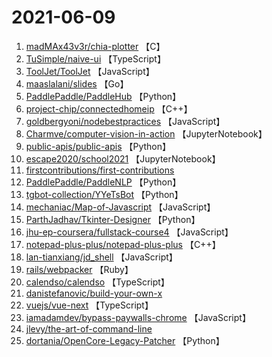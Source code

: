 # 2021-06-09

1. [madMAx43v3r/chia-plotter](https://github.com/madMAx43v3r/chia-plotter) 【C】
2. [TuSimple/naive-ui](https://github.com/TuSimple/naive-ui) 【TypeScript】
3. [ToolJet/ToolJet](https://github.com/ToolJet/ToolJet) 【JavaScript】
4. [maaslalani/slides](https://github.com/maaslalani/slides) 【Go】
5. [PaddlePaddle/PaddleHub](https://github.com/PaddlePaddle/PaddleHub) 【Python】
6. [project-chip/connectedhomeip](https://github.com/project-chip/connectedhomeip) 【C++】
7. [goldbergyoni/nodebestpractices](https://github.com/goldbergyoni/nodebestpractices) 【JavaScript】
8. [Charmve/computer-vision-in-action](https://github.com/Charmve/computer-vision-in-action) 【JupyterNotebook】
9. [public-apis/public-apis](https://github.com/public-apis/public-apis) 【Python】
10. [escape2020/school2021](https://github.com/escape2020/school2021) 【JupyterNotebook】
11. [firstcontributions/first-contributions](https://github.com/firstcontributions/first-contributions) 
12. [PaddlePaddle/PaddleNLP](https://github.com/PaddlePaddle/PaddleNLP) 【Python】
13. [tgbot-collection/YYeTsBot](https://github.com/tgbot-collection/YYeTsBot) 【Python】
14. [mechaniac/Map-of-Javascript](https://github.com/mechaniac/Map-of-Javascript) 【JavaScript】
15. [ParthJadhav/Tkinter-Designer](https://github.com/ParthJadhav/Tkinter-Designer) 【Python】
16. [jhu-ep-coursera/fullstack-course4](https://github.com/jhu-ep-coursera/fullstack-course4) 【JavaScript】
17. [notepad-plus-plus/notepad-plus-plus](https://github.com/notepad-plus-plus/notepad-plus-plus) 【C++】
18. [lan-tianxiang/jd_shell](https://github.com/lan-tianxiang/jd_shell) 【JavaScript】
19. [rails/webpacker](https://github.com/rails/webpacker) 【Ruby】
20. [calendso/calendso](https://github.com/calendso/calendso) 【TypeScript】
21. [danistefanovic/build-your-own-x](https://github.com/danistefanovic/build-your-own-x) 
22. [vuejs/vue-next](https://github.com/vuejs/vue-next) 【TypeScript】
23. [iamadamdev/bypass-paywalls-chrome](https://github.com/iamadamdev/bypass-paywalls-chrome) 【JavaScript】
24. [jlevy/the-art-of-command-line](https://github.com/jlevy/the-art-of-command-line) 
25. [dortania/OpenCore-Legacy-Patcher](https://github.com/dortania/OpenCore-Legacy-Patcher) 【Python】
